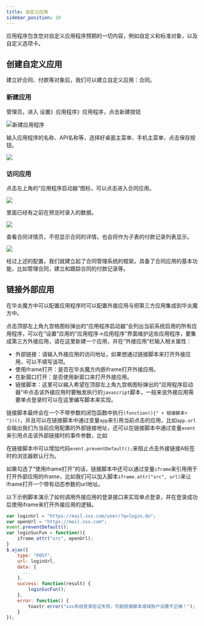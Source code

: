 ```yaml
---
title: 自定义应用
sidebar_position: 10
---
```


应用程序包含您对自定义应用程序预期的一切内容，例如自定义和标准对象，以及自定义选项卡。

## 创建自定义应用

建立好合同、付款等对象后，我们可以建立自定义应用：合同。

### 新建应用

管理员，进入 设置》应用程序》应用程序，点击新建按钮

 ![新建应用程序](https://console.steedos.cn/api/files/images/pLbYpE4EiFdJ4mpSP)

输入应用程序的名称、API名称等，选择好桌面主菜单、手机主菜单，点击保存按钮。

 ![](https://console.steedos.cn/api/files/images/3gQZyGj6z97KiJ5F2)

### 访问应用

点击左上角的“应用程序启动器”图标，可以点击进入合同应用。

 ![](https://console.steedos.cn/api/files/images/RnnzvrFFBiDPQ7cTc)

里面已经有之前在预览时录入的数据。

 ![](https://console.steedos.cn/api/files/images/W8BCSZWifA255kjMg)

查看合同详情页，不但显示合同的详情，也会将作为子表的付款记录列表显示。

 ![](https://console.steedos.cn/api/files/images/MeeMHihvzbdMzTkPW)

经过上述的配置，我们就建立起了合同管理系统的框架。具备了合同应用的基本功能，比如管理合同，建立和跟踪合同的付款记录等。


## 链接外部应用

在华炎魔方中可以配置应用程序时可以配置外接应用与把第三方应用集成到华炎魔方中。

点击顶部左上角九宫格图标弹出的“应用程序启动器”会列出当前系统启用的所有应用程序，可以在“设置”应用的“应用程序→应用程序”界面维护这些应用程序，要集成第三方外接应用，请在这里新建一个应用，并在“外接应用”栏输入相关属性：

* 外部链接：请输入外接应用的访问地址，如果想通过链接脚本来打开外接应用，可以不填写该项。
* 使用iframe打开：是否在华炎魔方内嵌iframe打开外接应用。
* 在新窗口打开：是否使用新窗口来打开外接应用。
* 链接脚本：这里可以输入希望在顶部左上角九宫格图标弹出的“应用程序启动器”中点击该外接应用时要触发执行的`javascript`脚本，一般来说外接应用需要单点登录时可以在这里编写脚本来实现。

链接脚本最终会在一个不带参数的闭包函数中执行`(function(){" + 链接脚本+ "})()`，并且可以在链接脚本中通过变量`app`来引用当前点击的应用，比如`app.url`会输出我们为当前应用配置的外部链接地址，还可以在链接脚本中通过变量`event`来引用点击该外部链接时的事件参数，比如

在链接脚本中可以增加代码`event.preventDefault();`来阻止点击外接链接A标签时的浏览器默认行为。

如果勾选了“使用iframe打开”的话，链接脚本中还可以通过变量`iframe`来引用用于打开外部应用的iframe，比如我们可以加入脚本`iframe.attr("src", url)`来让iframe打开一个带有动态参数的url地址。

以下示例脚本演示了如何调用外接应用的登录接口来实现单点登录，并在登录成功后使用iframe来打开外接应用的逻辑。

```javascript
var loginUrl = "https://mail.xxx.com/user/?q=login.do";
var openUrl = "https://mail.xxx.com";
event.preventDefault();
var loginSucFun = function(){
    iframe.attr("src", openUrl);
}
$.ajax({
    type: "POST",
    url: loginUrl,
    data: {
      ...
    },
    success: function(result) {
        loginSucFun();
    },
    error: function() {
        toastr.error("xxx系统登录验证失败，可能链接脚本或域账户设置不正确！");
    }
});
```